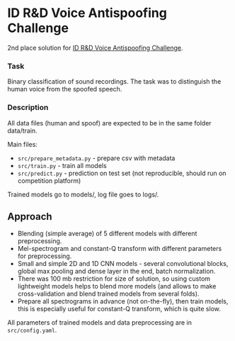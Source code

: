 # ID R&D Voice Antispoofing Challenge

2nd place solution for [ID R&D Voice Antispoofing Challenge](https://boosters.pro/championship/idrnd_antispoof/overview).

### Task

Binary classification of sound recordings. The task was to distinguish the human voice from the spoofed speech.

### Description

All data files (human and spoof) are expected to be in the same folder data/train.

Main files:
- `src/prepare_metadata.py` - prepare csv with metadata
- `src/train.py` - train all models
- `src/predict.py` - prediction on test set (not reproducible, should run on competition platform)

Trained models go to models/, log file goes to logs/.

## Approach

- Blending (simple average) of 5 different models with different preprocessing.
- Mel-spectrogram and constant-Q transform with different parameters for preprocessing.
- Small and simple 2D and 1D CNN models - several convolutional blocks, global max pooling and dense layer in the end, batch normalization.
- There was 100 mb restriction for size of solution, so using custom lightweight models helps to blend more models (and allows to make cross-validation and blend trained models from several folds).
- Prepare all spectrograms in advance (not on-the-fly), then train models, this is especially useful for constant-Q transform, which is quite slow.




All parameters of trained models and data preprocessing are in `src/config.yaml`.
